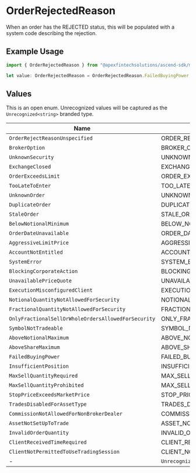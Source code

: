 # OrderRejectedReason

When an order has the REJECTED status, this will be populated with a system code describing the rejection.

## Example Usage

```typescript
import { OrderRejectedReason } from "@apexfintechsolutions/ascend-sdk/models/components";

let value: OrderRejectedReason = OrderRejectedReason.FailedBuyingPower;
```

## Values

This is an open enum. Unrecognized values will be captured as the `Unrecognized<string>` branded type.

| Name                                                      | Value                                                     |
| --------------------------------------------------------- | --------------------------------------------------------- |
| `OrderRejectReasonUnspecified`                            | ORDER_REJECT_REASON_UNSPECIFIED                           |
| `BrokerOption`                                            | BROKER_OPTION                                             |
| `UnknownSecurity`                                         | UNKNOWN_SECURITY                                          |
| `ExchangeClosed`                                          | EXCHANGE_CLOSED                                           |
| `OrderExceedsLimit`                                       | ORDER_EXCEEDS_LIMIT                                       |
| `TooLateToEnter`                                          | TOO_LATE_TO_ENTER                                         |
| `UnknownOrder`                                            | UNKNOWN_ORDER                                             |
| `DuplicateOrder`                                          | DUPLICATE_ORDER                                           |
| `StaleOrder`                                              | STALE_ORDER                                               |
| `BelowNotionalMinimum`                                    | BELOW_NOTIONAL_MINIMUM                                    |
| `OrderDateUnavailable`                                    | ORDER_DATE_UNAVAILABLE                                    |
| `AggressiveLimitPrice`                                    | AGGRESSIVE_LIMIT_PRICE                                    |
| `AccountNotEntitled`                                      | ACCOUNT_NOT_ENTITLED                                      |
| `SystemError`                                             | SYSTEM_ERROR                                              |
| `BlockingCorporateAction`                                 | BLOCKING_CORPORATE_ACTION                                 |
| `UnavailablePriceQuote`                                   | UNAVAILABLE_PRICE_QUOTE                                   |
| `ExecutionMisconfiguredClient`                            | EXECUTION_MISCONFIGURED_CLIENT                            |
| `NotionalQuantityNotAllowedForSecurity`                   | NOTIONAL_QUANTITY_NOT_ALLOWED_FOR_SECURITY                |
| `FractionalQuantityNotAllowedForSecurity`                 | FRACTIONAL_QUANTITY_NOT_ALLOWED_FOR_SECURITY              |
| `OnlyFractionalSellOrWholeOrdersAllowedForSecurity`       | ONLY_FRACTIONAL_SELL_OR_WHOLE_ORDERS_ALLOWED_FOR_SECURITY |
| `SymbolNotTradeable`                                      | SYMBOL_NOT_TRADEABLE                                      |
| `AboveNotionalMaximum`                                    | ABOVE_NOTIONAL_MAXIMUM                                    |
| `AboveShareMaximum`                                       | ABOVE_SHARE_MAXIMUM                                       |
| `FailedBuyingPower`                                       | FAILED_BUYING_POWER                                       |
| `InsufficientPosition`                                    | INSUFFICIENT_POSITION                                     |
| `MaxSellQuantityRequired`                                 | MAX_SELL_QUANTITY_REQUIRED                                |
| `MaxSellQuantityProhibited`                               | MAX_SELL_QUANTITY_PROHIBITED                              |
| `StopPriceExceedsMarketPrice`                             | STOP_PRICE_EXCEEDS_MARKET_PRICE                           |
| `TradesDisabledForAssetType`                              | TRADES_DISABLED_FOR_ASSET_TYPE                            |
| `CommissionNotAllowedForNonBrokerDealer`                  | COMMISSION_NOT_ALLOWED_FOR_NON_BROKER_DEALER              |
| `AssetNotSetUpToTrade`                                    | ASSET_NOT_SET_UP_TO_TRADE                                 |
| `InvalidOrderQuantity`                                    | INVALID_ORDER_QUANTITY                                    |
| `ClientReceivedTimeRequired`                              | CLIENT_RECEIVED_TIME_REQUIRED                             |
| `ClientNotPermittedToUseTradingSession`                   | CLIENT_NOT_PERMITTED_TO_USE_TRADING_SESSION               |
| -                                                         | `Unrecognized<string>`                                    |